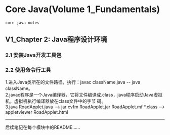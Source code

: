 # Core Java(Volume 1_Fundamentals)
    core java notes
## V1_Chapter 2: Java程序设计环境
### 2.1 安装Java开发工具包
### 2.2 使用命令行工具
1.进入Java类所在的文件路径，执行：javac className.java  -- java className。   
2.javac程序是一个Java编译器，它将文件编译成.class，java程序启动Java虚拟机，虚拟机执行编译器放在class文件中的字节
码。   
3.java RoadApplet.java --> jar cvfm RoadApplet.jar RoadApplet.mf *.class --> appletviewer RoadApplet.html

----------
后续笔记在每个模块中的README......
